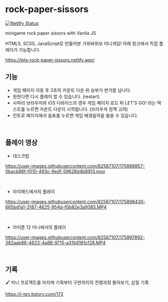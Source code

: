 # rock-paper-sissors

[![Netlify Status](https://api.netlify.com/api/v1/badges/6dc03367-5620-4755-9357-732b01c3a787/deploy-status)](https://app.netlify.com/sites/lets-rock-paper-sissors/deploys)

minigame rock paper sissors with Vanila JS

HTML5, SCSS, JavaScript로 만들어본 가위바위보 미니게임! 아래 링크에서 직접 플레이가 가능합니다.

https://lets-rock-paper-sissors.netlify.app/

## 기능

- 게임 페이지 이동 후 3초의 카운트 다운 뒤 승부가 판가름 납니다.
- 원한다면 다시 플레이 할 수 있습니다. (restart)
- 사파리 브라우저와 iOS 디바이스의 경우 게임 페이지 로드 뒤 LET'S GO! 라는 텍스트를 누르면 카운트 다운이 시작됩니다. (브라우저 정책 고려)
- 인트로 페이지에서 음표를 누르면 게임 배경음악을 들을 수 있습니다.

<br/>

## 플레이 영상

- 데스크탑

https://user-images.githubusercontent.com/82587107/175898857-0bacb86f-f010-493c-9edf-59628d4b8913.mov

<br/>

- 아이패드에서의 플레이

https://user-images.githubusercontent.com/82587107/175898430-665bd1a1-3187-4625-954d-f0b82e3a9385.MP4

<br/>

- 아이폰 12 미니에서의 플레이

https://user-images.githubusercontent.com/82587107/175897892-382aab86-4623-4a88-9715-a31b9191cf28.MP4

<br/>

## 기록

🖌 미니 프로젝트를 마치며 기획부터 구현까지의 진행과정 돌아보기, 삽질 기록

https://i-ten.tistory.com/173
